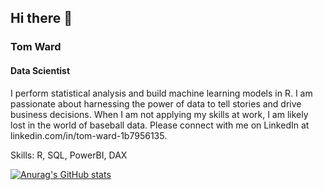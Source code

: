 ## Hi there 👋

### Tom Ward
#### Data Scientist
I perform statistical analysis and build machine learning models in R. I am passionate about harnessing the power of data to tell stories and drive business decisions. When I am not applying my skills at work, I am likely lost in the world of baseball data. Please connect with me on LinkedIn at linkedin.com/in/tom-ward-1b7956135.

Skills: R, SQL, PowerBI, DAX






[![Anurag's GitHub stats](https://github-readme-stats.vercel.app/api?username=tomward9)](https://github.com/anuraghazra/github-readme-stats)
